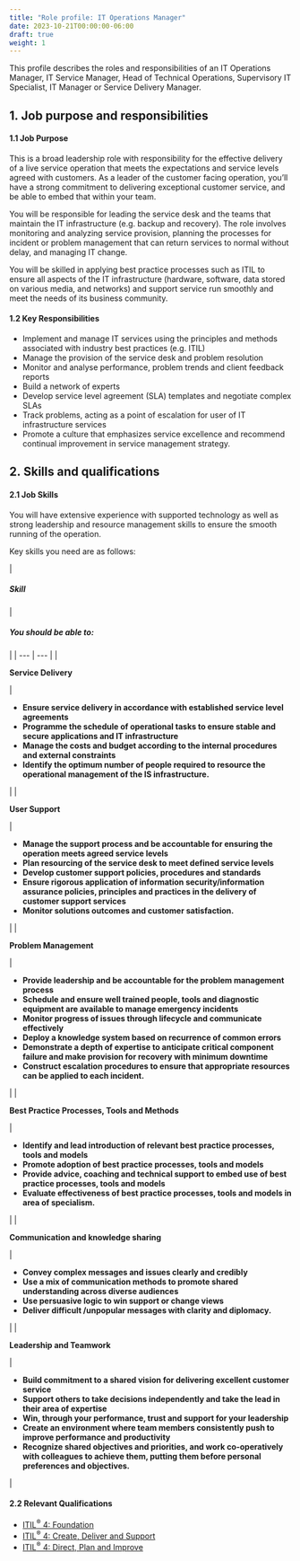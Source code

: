 ```yaml
---
title: "Role profile: IT Operations Manager"
date: 2023-10-21T00:00:00-06:00
draft: true
weight: 1
---
```


This profile describes the roles and responsibilities of an IT Operations Manager, IT Service Manager, Head of Technical Operations, Supervisory IT Specialist, IT Manager or Service Delivery Manager. 

## 1. Job purpose and responsibilities

#### 1.1 Job Purpose

This is a broad leadership role with responsibility for the effective delivery of a live service operation that meets the expectations and service levels agreed with customers. As a leader of the customer facing operation, you’ll have a strong commitment to delivering exceptional customer service, and be able to embed that within your team.

You will be responsible for leading the service desk and the teams that maintain the IT infrastructure (e.g. backup and recovery). The role involves monitoring and analyzing service provision, planning the processes for incident or problem management that can return services to normal without delay, and managing IT change.

You will be skilled in applying best practice processes such as ITIL to ensure all aspects of the IT infrastructure (hardware, software, data stored on various media, and networks) and support service run smoothly and meet the needs of its business community.

#### 1.2 Key Responsibilities

*   Implement and manage IT services using the principles and methods associated with industry best practices (e.g. ITIL)
*   Manage the provision of the service desk and problem resolution
*   Monitor and analyse performance, problem trends and client feedback reports
*   Build a network of experts
*   Develop service level agreement (SLA) templates and negotiate complex SLAs
*   Track problems, acting as a point of escalation for user of IT infrastructure services
*   Promote a culture that emphasizes service excellence and recommend continual improvement in service management strategy.

## 2. Skills and qualifications

#### 2.1 Job Skills

You will have extensive experience with supported technology as well as strong leadership and resource management skills to ensure the smooth running of the operation.

Key skills you need are as follows:

| 
##### ****Skill****

 | 

##### ****You should be able to:****

 |
| --- | --- |
| 

**Service Delivery**

 | 

*   **Ensure service delivery in accordance with established service level agreements**
*   **Programme the schedule of operational tasks to ensure stable and secure applications and IT infrastructure**
*   **Manage the costs and budget according to the internal procedures and external constraints**
*   **Identify the optimum number of people required to resource the operational management of the IS infrastructure.**

 |
| 

**User Support**

 | 

*   **Manage the support process and be accountable for ensuring the operation meets agreed service levels**
*   **Plan resourcing of the service desk to meet defined service levels**
*   **Develop customer support policies, procedures and standards**
*   **Ensure rigorous application of information security/information assurance policies, principles and practices in the delivery of customer support services**
*   **Monitor solutions outcomes and customer satisfaction.**

 |
| 

**Problem Management**

 | 

*   **Provide leadership and be accountable for the problem management process**
*   **Schedule and ensure well trained people, tools and diagnostic equipment are available to manage emergency incidents**
*   **Monitor progress of issues through lifecycle and communicate effectively**
*   **Deploy a knowledge system based on recurrence of common errors**
*   **Demonstrate a depth of expertise to anticipate critical component failure and make provision for recovery with minimum downtime**
*   **Construct escalation procedures to ensure that appropriate resources can be applied to each incident.**

 |
| 

**Best Practice Processes, Tools and Methods**

 | 

*   **Identify and lead introduction of relevant best practice processes, tools and models**
*   **Promote adoption of best practice processes, tools and models**
*   **Provide advice, coaching and technical support to embed use of best practice processes, tools and models**
*   **Evaluate effectiveness of best practice processes, tools and models in area of specialism.**

 |
| 

**Communication and knowledge sharing**

 | 

*   **Convey complex messages and issues clearly and credibly**
*   **Use a mix of communication methods to promote shared understanding across diverse audiences**
*   **Use persuasive logic to win support or change views**
*   **Deliver difficult /unpopular messages with clarity and diplomacy.**

 |
| 

****Leadership and Teamwork****

 | 

*   **Build commitment to a shared vision for delivering excellent customer service**
*   **Support others to take decisions independently and take the lead in their area of expertise**
*   **Win, through your performance, trust and support for your leadership**
*   **Create an environment where team members consistently push to improve performance and productivity**
*   **Recognize shared objectives and priorities, and work co-operatively with colleagues to achieve them, putting them before personal preferences and objectives.**

 |

#### **2.2 Relevant Qualifications**

*   [ITIL<sup>®</sup> 4: Foundation](https://www.axelos.com/certifications/itil-service-management/itil-4-foundation)
*   [ITIL<sup>®</sup> 4: Create, Deliver and Support](https://www.axelos.com/certifications/itil-service-management/managing-professional/create-deliver-and-support)
*   [ITIL<sup>®</sup> 4: Direct, Plan and Improve](https://www.axelos.com/certifications/itil-service-management/managing-professional/direct-plan-and-improve)
